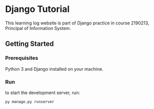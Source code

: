 # Django Tutorial
This learning log website is part of Django practice in course 2190213, Principal of Information System.

## Getting Started
### Prerequisites
Python 3 and Django installed on your machine.
### Run
to start the development server, run:
``` bash
py manage.py runserver
```
